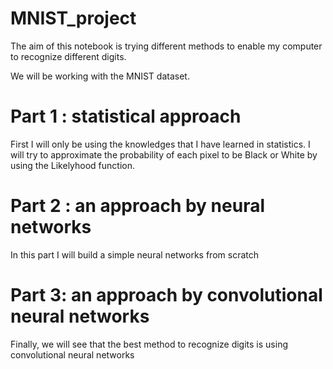 # MNIST_project

The aim of this notebook is trying different methods to enable my computer to recognize different digits.

We will be working with the MNIST dataset. 

# Part 1 : statistical approach

First I will only be using the knowledges that I have learned in statistics.
I will try to approximate the probability of each pixel to be Black or White by using the Likelyhood function.

# Part 2 : an approach by neural networks

In this part I will build a simple neural networks from scratch

# Part 3: an approach by convolutional neural networks

Finally, we will see that the best method to recognize digits is using convolutional neural networks
